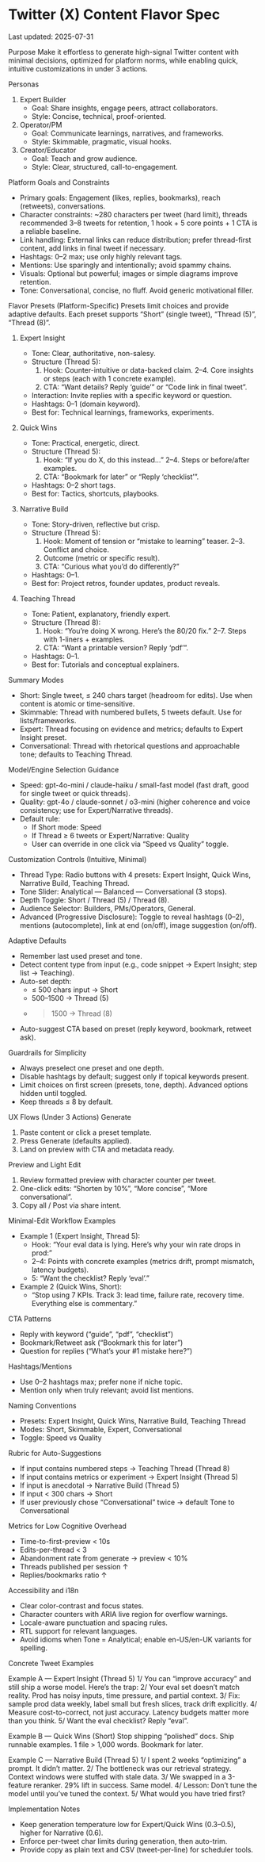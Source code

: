 # Twitter (X) Content Flavor Spec

Last updated: 2025-07-31

Purpose
Make it effortless to generate high-signal Twitter content with minimal decisions, optimized for platform norms, while enabling quick, intuitive customizations in under 3 actions.

Personas
1) Expert Builder
   - Goal: Share insights, engage peers, attract collaborators.
   - Style: Concise, technical, proof-oriented.
2) Operator/PM
   - Goal: Communicate learnings, narratives, and frameworks.
   - Style: Skimmable, pragmatic, visual hooks.
3) Creator/Educator
   - Goal: Teach and grow audience.
   - Style: Clear, structured, call-to-engagement.

Platform Goals and Constraints
- Primary goals: Engagement (likes, replies, bookmarks), reach (retweets), conversations.
- Character constraints: ~280 characters per tweet (hard limit), threads recommended 3–8 tweets for retention, 1 hook + 5 core points + 1 CTA is a reliable baseline.
- Link handling: External links can reduce distribution; prefer thread-first content, add links in final tweet if necessary.
- Hashtags: 0–2 max; use only highly relevant tags.
- Mentions: Use sparingly and intentionally; avoid spammy chains.
- Visuals: Optional but powerful; images or simple diagrams improve retention.
- Tone: Conversational, concise, no fluff. Avoid generic motivational filler.

Flavor Presets (Platform-Specific)
Presets limit choices and provide adaptive defaults. Each preset supports “Short” (single tweet), “Thread (5)”, “Thread (8)”.

1) Expert Insight
   - Tone: Clear, authoritative, non-salesy.
   - Structure (Thread 5):
     1. Hook: Counter-intuitive or data-backed claim.
     2–4. Core insights or steps (each with 1 concrete example).
     5. CTA: “Want details? Reply ‘guide’” or “Code link in final tweet”.
   - Interaction: Invite replies with a specific keyword or question.
   - Hashtags: 0–1 (domain keyword).
   - Best for: Technical learnings, frameworks, experiments.

2) Quick Wins
   - Tone: Practical, energetic, direct.
   - Structure (Thread 5):
     1. Hook: “If you do X, do this instead…”
     2–4. Steps or before/after examples.
     5. CTA: “Bookmark for later” or “Reply ‘checklist’”.
   - Hashtags: 0–2 short tags.
   - Best for: Tactics, shortcuts, playbooks.

3) Narrative Build
   - Tone: Story-driven, reflective but crisp.
   - Structure (Thread 5):
     1. Hook: Moment of tension or “mistake to learning” teaser.
     2–3. Conflict and choice.
     4. Outcome (metric or specific result).
     5. CTA: “Curious what you’d do differently?”
   - Hashtags: 0–1.
   - Best for: Project retros, founder updates, product reveals.

4) Teaching Thread
   - Tone: Patient, explanatory, friendly expert.
   - Structure (Thread 8):
     1. Hook: “You’re doing X wrong. Here’s the 80/20 fix.”
     2–7. Steps with 1-liners + examples.
     8. CTA: “Want a printable version? Reply ‘pdf’”.
   - Hashtags: 0–1.
   - Best for: Tutorials and conceptual explainers.

Summary Modes
- Short: Single tweet, ≤ 240 chars target (headroom for edits). Use when content is atomic or time-sensitive.
- Skimmable: Thread with numbered bullets, 5 tweets default. Use for lists/frameworks.
- Expert: Thread focusing on evidence and metrics; defaults to Expert Insight preset.
- Conversational: Thread with rhetorical questions and approachable tone; defaults to Teaching Thread.

Model/Engine Selection Guidance
- Speed: gpt-4o-mini / claude-haiku / small-fast model (fast draft, good for single tweet or quick threads).
- Quality: gpt-4o / claude-sonnet / o3-mini (higher coherence and voice consistency; use for Expert/Narrative threads).
- Default rule:
  - If Short mode: Speed
  - If Thread ≥ 6 tweets or Expert/Narrative: Quality
  - User can override in one click via “Speed vs Quality” toggle.

Customization Controls (Intuitive, Minimal)
- Thread Type: Radio buttons with 4 presets: Expert Insight, Quick Wins, Narrative Build, Teaching Thread.
- Tone Slider: Analytical — Balanced — Conversational (3 stops).
- Depth Toggle: Short / Thread (5) / Thread (8).
- Audience Selector: Builders, PMs/Operators, General.
- Advanced (Progressive Disclosure): Toggle to reveal hashtags (0–2), mentions (autocomplete), link at end (on/off), image suggestion (on/off).

Adaptive Defaults
- Remember last used preset and tone.
- Detect content type from input (e.g., code snippet → Expert Insight; step list → Teaching).
- Auto-set depth:
  - ≤ 500 chars input → Short
  - 500–1500 → Thread (5)
  - > 1500 → Thread (8)
- Auto-suggest CTA based on preset (reply keyword, bookmark, retweet ask).

Guardrails for Simplicity
- Always preselect one preset and one depth.
- Disable hashtags by default; suggest only if topical keywords present.
- Limit choices on first screen (presets, tone, depth). Advanced options hidden until toggled.
- Keep threads ≤ 8 by default.

UX Flows (Under 3 Actions)
Generate
1) Paste content or click a preset template.
2) Press Generate (defaults applied).
3) Land on preview with CTA and metadata ready.

Preview and Light Edit
1) Review formatted preview with character counter per tweet.
2) One-click edits: “Shorten by 10%”, “More concise”, “More conversational”.
3) Copy all / Post via share intent.

Minimal-Edit Workflow Examples
- Example 1 (Expert Insight, Thread 5):
  - Hook: “Your eval data is lying. Here’s why your win rate drops in prod:”
  - 2–4: Points with concrete examples (metrics drift, prompt mismatch, latency budgets).
  - 5: “Want the checklist? Reply ‘eval’.”
- Example 2 (Quick Wins, Short):
  - “Stop using 7 KPIs. Track 3: lead time, failure rate, recovery time. Everything else is commentary.”

CTA Patterns
- Reply with keyword (“guide”, “pdf”, “checklist”)
- Bookmark/Retweet ask (“Bookmark this for later”)
- Question for replies (“What’s your #1 mistake here?”)

Hashtags/Mentions
- Use 0–2 hashtags max; prefer none if niche topic.
- Mention only when truly relevant; avoid list mentions.

Naming Conventions
- Presets: Expert Insight, Quick Wins, Narrative Build, Teaching Thread
- Modes: Short, Skimmable, Expert, Conversational
- Toggle: Speed vs Quality

Rubric for Auto-Suggestions
- If input contains numbered steps → Teaching Thread (Thread 8)
- If input contains metrics or experiment → Expert Insight (Thread 5)
- If input is anecdotal → Narrative Build (Thread 5)
- If input < 300 chars → Short
- If user previously chose “Conversational” twice → default Tone to Conversational

Metrics for Low Cognitive Overhead
- Time-to-first-preview < 10s
- Edits-per-thread < 3
- Abandonment rate from generate → preview < 10%
- Threads published per session ↑
- Replies/bookmarks ratio ↑

Accessibility and i18n
- Clear color-contrast and focus states.
- Character counters with ARIA live region for overflow warnings.
- Locale-aware punctuation and spacing rules.
- RTL support for relevant languages.
- Avoid idioms when Tone = Analytical; enable en-US/en-UK variants for spelling.

Concrete Tweet Examples

Example A — Expert Insight (Thread 5)
1/ You can “improve accuracy” and still ship a worse model. Here’s the trap:
2/ Your eval set doesn’t match reality. Prod has noisy inputs, time pressure, and partial context.
3/ Fix: sample prod data weekly, label small but fresh slices, track drift explicitly.
4/ Measure cost-to-correct, not just accuracy. Latency budgets matter more than you think.
5/ Want the eval checklist? Reply “eval”.

Example B — Quick Wins (Short)
Stop shipping “polished” docs. Ship runnable examples.
1 file > 1,000 words. Bookmark for later.

Example C — Narrative Build (Thread 5)
1/ I spent 2 weeks “optimizing” a prompt. It didn’t matter.
2/ The bottleneck was our retrieval strategy. Context windows were stuffed with stale data.
3/ We swapped in a 3-feature reranker. 29% lift in success. Same model.
4/ Lesson: Don’t tune the model until you’ve tuned the context.
5/ What would you have tried first?

Implementation Notes
- Keep generation temperature low for Expert/Quick Wins (0.3–0.5), higher for Narrative (0.6).
- Enforce per-tweet char limits during generation, then auto-trim.
- Provide copy as plain text and CSV (tweet-per-line) for scheduler tools.